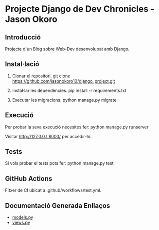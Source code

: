 # Projecte Django de Dev Chronicles - Jason Okoro

## Introducció
Projecte d'un Blog sobre Web-Dev desenvolupat amb Django.

## Instal·lació
1. Clonar el repositori.
git clone https://github.com/jasonokoro10/django_project.git

2. Instal·lar les dependències.
pip install -r requirements.txt

3. Executar les migracions.
python manage.py migrate

## Execució
Per probar la seva execució necesites fer:
python manage.py runserver  

Visitar http://127.0.0.1:8000/ per accedir-hi.

## Tests
Si vols probar el tests pots fer:
python manage.py test

## GitHub Actions
Fitxer de CI ubicat a .github/workflows/test.yml.

## Documentació Generada Enllaços
- [models.py]()
- [views.py]()